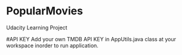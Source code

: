 # PopularMovies
Udacity Learning Project

#API KEY
Add your own TMDB API KEY in AppUtils.java class at your workspace inorder to run application.
